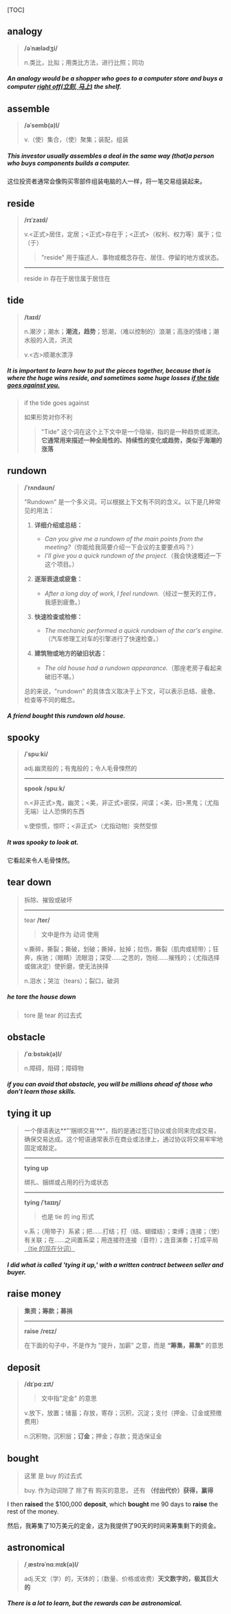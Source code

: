 [TOC]

## analogy

> **/əˈnælədʒi/**
>
> n.类比，比拟；用类比方法，进行比照；同功

##### An **analogy** would be a shopper who goes to a computer store and buys a computer <u>right off(立刻, 马上)</u> the shelf.

## assemble

> **/əˈsemb(ə)l/**
>
> v.（使）集合，（使）聚集；装配，组装

##### This investor usually **assembles** a deal in the same way (that)a person who buys components builds a computer.

这位投资者通常会像购买零部件组装电脑的人一样，将一笔交易组装起来。

## reside

> **/rɪˈzaɪd/**
>
> v.<正式>居住，定居；<正式>存在于；<正式>（权利、权力等）属于；位（于）
>
> > "reside" 用于描述人、事物或概念存在、居住、停留的地方或状态。
>
> ---
>
> reside in 存在于居住属于居住在

## tide

> **/taɪd/**
>
> n.潮汐；潮水；**潮流，趋势**；怒潮，（难以控制的）浪潮；高涨的情绪；潮水般的人流，洪流
>
> v.<古>顺潮水漂浮

##### It is important to learn how to put the pieces together, because that is where the huge wins **reside**, and sometimes some huge losses <u>if the **tide** goes against you.</u>

> if the tide goes against
>
> 如果形势对你不利
>
> > "Tide" 这个词在这个上下文中是一个隐喻，指的是一种趋势或潮流。**它通常用来描述一种全局性的、持续性的变化或趋势，类似于海潮的涨落**

## rundown

> **/ˈrʌndaʊn/**
>
> "Rundown" 是一个多义词，可以根据上下文有不同的含义。以下是几种常见的用法：
>
> 1. **详细介绍或总结：**
>    - *Can you give me a rundown of the main points from the meeting?*（你能给我简要介绍一下会议的主要要点吗？）
>    - *I'll give you a quick rundown of the project.*（我会快速概述一下这个项目。）
>
> 2. **逐渐衰退或疲惫：**
>    - *After a long day of work, I feel rundown.*（经过一整天的工作，我感到疲惫。）
>
> 3. **快速检查或检修：**
>    - *The mechanic performed a quick rundown of the car's engine.*（汽车修理工对车的引擎进行了快速检查。）
>
> 4. **建筑物或地方的破旧状态：**
>    - *The old house had a rundown appearance.*（那座老房子看起来破旧不堪。）
>
> 总的来说，"rundown" 的具体含义取决于上下文，可以表示总结、疲惫、检查等不同的概念。

##### A friend bought this **rundown** old house.

## spooky

> **/ˈspuːki/**
>
> adj.幽灵般的；有鬼般的；令人毛骨悚然的
>
> ---
>
> **spook** **/spuːk/**
>
> n.<非正式>鬼，幽灵；<美，非正式>密探，间谍；<美，旧>黑鬼；（尤指无端）让人恐惧的东西
>
> v.使惊慌，惊吓；<非正式>（尤指动物）突然受惊

##### It was **spooky** to look at.

它看起来令人毛骨悚然。

## tear down

> 拆除、摧毁或破坏
>
> ---
>
> tear	**/ter/**
>
> > 文中是作为 动词 使用
>
> v.撕碎，撕裂；撕破，划破；撕掉，扯掉；拉伤，撕裂（肌肉或韧带）；狂奔，疾驰；（眼睛）流眼泪；深受……之苦的，饱经……摧残的；（尤指选择或做决定）使折磨，使无法抉择
>
> n.泪水；哭泣（tears）；裂口，破洞

##### he **tore** the house **down**

> tore 是 tear 的过去式

## obstacle

> **/ˈɑːbstək(ə)l/**
>
> n.障碍，阻碍；障碍物

##### if you can avoid that **obstacle**, you will be millions ahead of those who don’t learn those skills.

## tying it up

> 一个俚语表达**"‘捆绑交易’**"，指的是通过签订协议或合同来完成交易，确保交易达成。这个短语通常表示在商业或法律上，通过协议将交易牢牢地固定或敲定。
>
> ---
>
> **tying up**
>
> 绑扎、捆绑或占用的行为或状态
>
> ---
>
> **tying	/ˈtaɪɪŋ/**
>
> > 也是 tie 的 ing 形式
>
> v.系；（用带子）系紧；把……打结；打（结、蝴蝶结）；束缚；连接；（使）有关联；在……之间置系梁；用连接符连接（音符）；连音演奏；打成平局<u>（tie 的现在分词）</u>

##### I did what is called **'tying it up,'** with a written contract between seller and buyer.

## raise money

> **集资；筹款；募捐**
>
> ---
>
> **raise** **/reɪz/**
>
> 在下面的句子中，不是作为 "提升，加薪" 之意，而是 **“筹集，募集”** 的意思

## deposit

> **/dɪˈpɑːzɪt/**
>
> > 文中指"定金" 的意思
>
> v.放下，放置；储蓄；存放，寄存；沉积，沉淀；支付（押金、订金或预缴费用）
>
> n.沉积物，沉积层；**订金**；押金；存款；竞选保证金

## bought

> 这里 是 buy 的过去式
>
> buy. 作为动词除了 除了有 购买的意思， 还有 **（付出代价）获得，赢得**

I then **raised** the $100,000 **deposit**, which **bought** me 90 days to **raise** the rest of the money.

然后，我筹集了10万美元的定金，这为我提供了90天的时间来筹集剩下的资金。

## astronomical

> **/ˌæstrəˈnɑːmɪk(ə)l/**
>
> adj.天文（学）的，天体的；（数量、价格或收费）**天文数字的，极其巨大的**

##### There is a lot to learn, but the rewards can be **astronomical**.